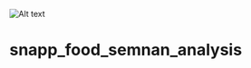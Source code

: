 ![Alt text](https://cotakhfif.com/wp-content/uploads/2019/02/snappfood-200x115.jpeg)
# snapp_food_semnan_analysis
